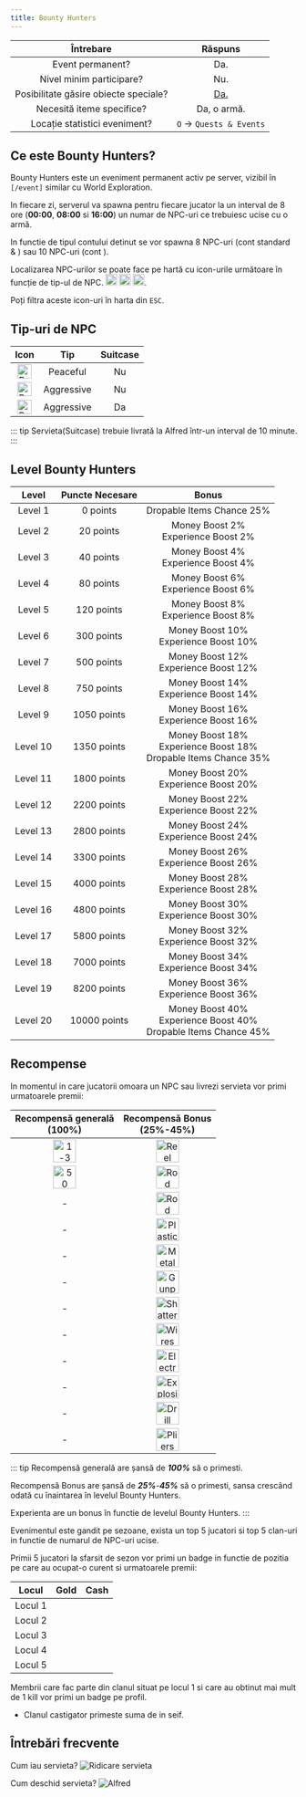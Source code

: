 ```yaml
---
title: Bounty Hunters
---
```


| Întrebare | Răspuns |
| :-----------: | :-----------: |
| Event permanent? | Da. |
| Nivel minim participare? | Nu. |
| Posibilitate găsire obiecte speciale? | [Da.](#recompense) |
| Necesită iteme specifice? | Da, o armă. |
| Locație statistici eveniment? | `O` -> `Quests & Events` |

## Ce este Bounty Hunters?

Bounty Hunters este un eveniment permanent activ pe server, vizibil în `[/event]` similar cu World Exploration. 

In fiecare zi, serverul va spawna pentru fiecare jucator la un interval de 8 ore (**00:00**, **08:00** si **16:00**) un numar de NPC-uri ce trebuiesc ucise cu o armă. 

In functie de tipul contului detinut se vor spawna 8 NPC-uri (cont standard & <PremiumSubscription type='gold' />) sau 10 NPC-uri (cont <PremiumSubscription type='platinum' />). 

Localizarea NPC-urilor se poate face pe hartă cu icon-urile următoare în funcție de tip-ul de NPC. <Image src="https://i.imgur.com/Zth52yd.png" alt="Bounty Hunters1" width="20" /> <Image src="https://i.imgur.com/sLS8U9O.png" alt="Bounty Hunters2" width="20" /> <Image src="https://i.imgur.com/mu84IxQ.png" alt="Bounty Hunters3" width="20" />. 

Poți filtra aceste icon-uri în harta din `ESC`. 

## Tip-uri de NPC

| Icon | Tip | Suitcase |
| :-: | :-: | :---: |
| <Image src="https://i.imgur.com/Zth52yd.png" alt="Bounty Hunters1" width="25" /> | Peaceful | Nu |
| <Image src="https://i.imgur.com/sLS8U9O.png" alt="Bounty Hunters2" width="25" /> | Aggressive | Nu |
| <Image src="https://i.imgur.com/mu84IxQ.png" alt="Bounty Hunters3" width="25" /> | Aggressive | Da |

::: tip
Servieta(Suitcase) trebuie livrată la Alfred într-un interval de 10 minute.
:::

## Level Bounty Hunters

| Level | Puncte Necesare | Bonus |
| :--: | :-: | :-----: |
| Level 1 | 0 points | Dropable Items Chance 25% |
| Level 2 | 20 points | Money Boost 2%<br> Experience Boost 2% |
| Level 3 | 40 points | Money Boost 4%<br> Experience Boost 4% |
| Level 4 | 80 points | Money Boost 6%<br> Experience Boost 6% |
| Level 5 | 120 points | Money Boost 8%<br> Experience Boost 8% |
| Level 6 | 300 points | Money Boost 10%<br> Experience Boost 10% |
| Level 7 | 500 points | Money Boost 12%<br> Experience Boost 12% |
| Level 8 | 750 points | Money Boost 14%<br> Experience Boost 14% |
| Level 9 | 1050 points | Money Boost 16%<br> Experience Boost 16% |
| Level 10 | 1350 points | Money Boost 18%<br> Experience Boost 18%<br> Dropable Items Chance 35% |
| Level 11 | 1800 points | Money Boost 20%<br> Experience Boost 20% |
| Level 12 | 2200 points | Money Boost 22%<br> Experience Boost 22% |
| Level 13 | 2800 points | Money Boost 24%<br> Experience Boost 24% |
| Level 14 | 3300 points | Money Boost 26%<br> Experience Boost 26% |
| Level 15 | 4000 points | Money Boost 28%<br> Experience Boost 28% |
| Level 16 | 4800 points | Money Boost 30%<br> Experience Boost 30% |
| Level 17 | 5800 points | Money Boost 32%<br> Experience Boost 32% |
| Level 18 | 7000 points | Money Boost 34%<br> Experience Boost 34% |
| Level 19 | 8200 points | Money Boost 36%<br> Experience Boost 36% |
| Level 20 | 10000 points | Money Boost 40%<br> Experience Boost 40%<br> Dropable Items Chance 45% |

## Recompense

In momentul in care jucatorii omoara un NPC sau livrezi servieta vor primi urmatoarele premii:

| Recompensă generală<br> (100%) | Recompensă Bonus<br> (25%-45%) |
| :---------: | :----------: |
| <Image src="https://i.imgur.com/cweJ0Uz.png" alt="1-3 Street Points " width="40" label="1-3 Street Points" /> |  <Image src="https://i.imgur.com/mF8EOhE.png" alt="Reel Rod" width="40" label="Reel Rod" /> |
| <Image src="https://i.imgur.com/5C5TPR8.png" alt="50 Experience" width="40" label="50 Experience" /> | <Image src="https://i.imgur.com/IF3BKBI.png" alt="Rod Grip" width="40" label="Rod Grip" /> |
| <MarkedMoney :amount="800" /> - <MarkedMoney :amount="1_200" /> | <Image src="https://i.imgur.com/Wnnlxz8.png" alt="Rod Guide" width="40" label="Rod Guide" /> | 
| - | <Image src="https://i.imgur.com/fyaexmI.png" alt="Plastic" width="40" label="Plastic" /> |
| - | <Image src="https://i.imgur.com/wy3nrJG.png" alt="Metal Bar" width="40" label="Metal Bar" /> |
| - | <Image src="https://i.imgur.com/Ub9vSWq.png" alt="Gunpowder" width="40" label="Gunpowder" /> |
| - | <Image src="https://i.imgur.com/hUMaLGq.png" alt="Shattered Glass" width="40" label="Shattered Glass" /> |
| - | <Image src="https://i.imgur.com/C6Pj7yU.png" alt="Wires" width="40" label="Wires" /> |
| - | <Image src="https://i.imgur.com/hMMK1SU.png" alt="Electronic keyboard" width="40" label="Electronic keyboard" /> | 
| - | <Image src="https://i.imgur.com/BijpevO.png" alt="Explosive" width="40" label="Explosive" /> | 
| - | <Image src="https://i.imgur.com/oXVperm.png" alt="Drill" width="40" label="Drill" /> |
| - | <Image src="https://i.imgur.com/pbD84wd.png" alt="Pliers" width="40" label="Pliers" /> | 

::: tip 
Recompensă generală are șansă de _**100%**_ să o primesti.

Recompensă Bonus are șansă de _**25%**_-_**45%**_ să o primesti, sansa crescând odată cu înaintarea în levelul Bounty Hunters.

Experienta are un bonus în functie de levelul Bounty Hunters.
:::

Evenimentul este gandit pe sezoane, exista un top 5 jucatori si top 5 clan-uri in functie de numarul de NPC-uri ucise.

Primii 5 jucatori la sfarsit de sezon vor primi un badge in functie de pozitia pe care au ocupat-o curent si urmatoarele premii:

| **Locul** | **Gold** | **Cash** |
| :-----: | :---------: | :-----------: |
| Locul 1 | <Gold :amount='25000' /> | <Dinero :amount="50000" /> |
| Locul 2 | <Gold :amount='20000' /> | <Dinero :amount="40000" /> |
| Locul 3 | <Gold :amount='15000' /> | <Dinero :amount="30000" /> |
| Locul 4 | <Gold :amount='10000' /> | <Dinero :amount="20000" /> |
| Locul 5 | <Gold :amount='5000' /> | <Dinero :amount="10000" /> |

Membrii care fac parte din clanul situat pe locul 1 si care au obtinut mai mult de 1 kill vor primi un badge pe profil.
- Clanul castigator primeste suma de <Dinero :amount="300_000" /> in seif.

## Întrebări frecvente

Cum iau servieta?
<Image src="https://i.imgur.com/P7ZQMqB.png" alt="Ridicare servieta" />

Cum deschid servieta?
<Image src="https://i.imgur.com/4nB2hAl.png" alt="Alfred" />
